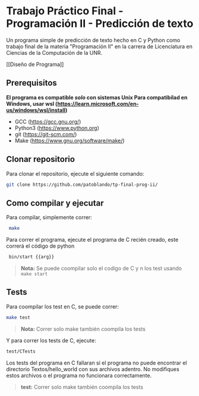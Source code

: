 
# Trabajo Práctico Final - Programación II - Predicción de texto

Un programa simple de predicción de texto hecho en C y Python como trabajo final de la materia "Programación II" en la carrera de Licenciatura en Ciencias de la Computación de la UNR.

[[Diseño de Programa]]
## Prerequisitos
**El programa es compatible _solo_ con sistemas Unix
Para compatibilad en Windows, usar wsl (https://learn.microsoft.com/en-us/windows/wsl/install)**

- GCC (https://gcc.gnu.org/)
- Python3 (https://www.python.org)
- git (https://git-scm.com/)
- Make (https://www.gnu.org/software/make/)

## Clonar repositorio  

  Para clonar el repositorio, ejecute el siguiente comando:
  
  ```sh
  git clone https://github.com/patoblando/tp-final-prog-ii/
  ```
  
## Como compilar y ejecutar

  Para compilar, simplemente correr:

 ```sh
  make
  ```

  Para correr el programa, ejecute el programa de C recién creado, este correrá el código de python
 ```sh
  bin/start {{arg}} 
  ```
  
  > **Nota:** Se puede coompilar solo el codigo de C y n los test usando ```make start```

## Tests
  Para coompilar los test en C, se puede correr:
  ```sh
  make test
  ```
  > **Nota:** Correr solo make también coompila los tests

  Y para correr los tests de C, ejecute:

  ```sh
  test/CTests
  ```

  Los tests del programa en C fallaran si el programa no puede encontrar el directorio Textos/hello_world   con sus archivos adentro.
  No modifiques estos archivos o el programa no funcionara correctamente.

  > **test:** Correr solo make también coompila los tests

